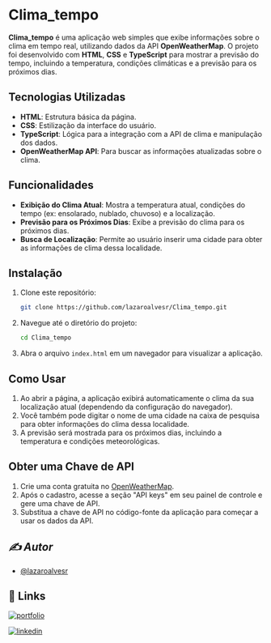 # Clima_tempo

**Clima_tempo** é uma aplicação web simples que exibe informações sobre o clima em tempo real, utilizando dados da API **OpenWeatherMap**. O projeto foi desenvolvido com **HTML**, **CSS** e **TypeScript** para mostrar a previsão do tempo, incluindo a temperatura, condições climáticas e a previsão para os próximos dias.

## Tecnologias Utilizadas

- **HTML**: Estrutura básica da página.
- **CSS**: Estilização da interface do usuário.
- **TypeScript**: Lógica para a integração com a API de clima e manipulação dos dados.
- **OpenWeatherMap API**: Para buscar as informações atualizadas sobre o clima.

## Funcionalidades

- **Exibição do Clima Atual**: Mostra a temperatura atual, condições do tempo (ex: ensolarado, nublado, chuvoso) e a localização.
- **Previsão para os Próximos Dias**: Exibe a previsão do clima para os próximos dias.
- **Busca de Localização**: Permite ao usuário inserir uma cidade para obter as informações de clima dessa localidade.

## Instalação

1. Clone este repositório:
    ```bash
    git clone https://github.com/lazaroalvesr/Clima_tempo.git
    ```

2. Navegue até o diretório do projeto:
    ```bash
    cd Clima_tempo
    ```

3. Abra o arquivo `index.html` em um navegador para visualizar a aplicação.

## Como Usar

1. Ao abrir a página, a aplicação exibirá automaticamente o clima da sua localização atual (dependendo da configuração do navegador).
2. Você também pode digitar o nome de uma cidade na caixa de pesquisa para obter informações do clima dessa localidade.
3. A previsão será mostrada para os próximos dias, incluindo a temperatura e condições meteorológicas.

## Obter uma Chave de API

1. Crie uma conta gratuita no [OpenWeatherMap](https://openweathermap.org/).
2. Após o cadastro, acesse a seção "API keys" em seu painel de controle e gere uma chave de API.
3. Substitua a chave de API no código-fonte da aplicação para começar a usar os dados da API.

## *✍️ *Autor**
- [@lazaroalvesr](https://github.com/lazaroalvesr)

## 🔗 Links

[![portfolio](https://img.shields.io/badge/my_portfolio-000?style=for-the-badge&logo=ko-fi&logoColor=white)](https://www.lazaroalvesr.com/)

[![linkedin](https://img.shields.io/badge/linkedin-0A66C2?style=for-the-badge&logo=linkedin&logoColor=white)](https://www.linkedin.com/in/l%C3%A1zaro-alves-r/)
